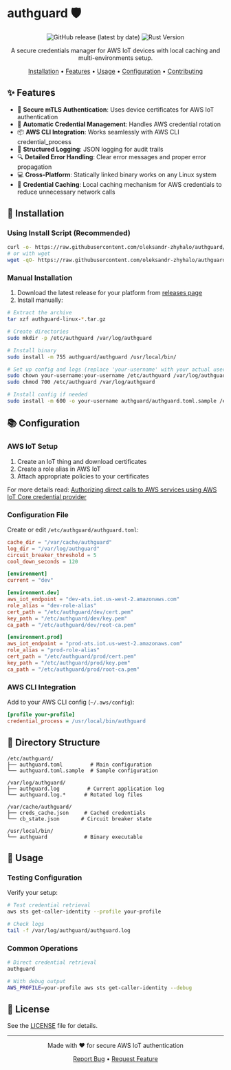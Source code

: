 # authguard 🛡️

<div align="center">

![GitHub release (latest by date)](https://img.shields.io/github/v/release/oleksandr-zhyhalo/authguard)
![Rust Version](https://img.shields.io/badge/rust-1.70%2B-blue.svg)

A secure credentials manager for AWS IoT devices with local caching and multi-environments setup.

[Installation](#Installation) •
[Features](#features) •
[Usage](#usage) •
[Configuration](#configuration) •
[Contributing](#contributing)

</div>

## ✨ Features

- 🔐 **Secure mTLS Authentication**: Uses device certificates for AWS IoT authentication
- 🔄 **Automatic Credential Management**: Handles AWS credential rotation
- 📦 **AWS CLI Integration**: Works seamlessly with AWS CLI credential_process
- 📝 **Structured Logging**: JSON logging for audit trails
- 🔍 **Detailed Error Handling**: Clear error messages and proper error propagation
- 💻 **Cross-Platform**: Statically linked binary works on any Linux system
- 💾 **Credential Caching**: Local caching mechanism for AWS credentials to reduce unnecessary network calls

## 🚀 Installation

### Using Install Script (Recommended)

```bash
curl -o- https://raw.githubusercontent.com/oleksandr-zhyhalo/authguard/main/install.sh | sudo bash
# or with wget
wget -qO- https://raw.githubusercontent.com/oleksandr-zhyhalo/authguard/main/install.sh | sudo bash
```

### Manual Installation

1. Download the latest release for your platform from [releases page](https://github.com/oleksandr-zhyhalo/authguard/releases)
2. Install manually:
```bash
# Extract the archive
tar xzf authguard-linux-*.tar.gz

# Create directories
sudo mkdir -p /etc/authguard /var/log/authguard

# Install binary
sudo install -m 755 authguard/authguard /usr/local/bin/

# Set up config and logs (replace 'your-username' with your actual username)
sudo chown your-username:your-username /etc/authguard /var/log/authguard
sudo chmod 700 /etc/authguard /var/log/authguard

# Install config if needed
sudo install -m 600 -o your-username authguard/authguard.toml.sample /etc/authguard/authguard.conf
```

## 📚 Configuration

### AWS IoT Setup

1. Create an IoT thing and download certificates
2. Create a role alias in AWS IoT
3. Attach appropriate policies to your certificates

For more details read:
[Authorizing direct calls to AWS services using AWS IoT Core credential provider
   ](https://docs.aws.amazon.com/iot/latest/developerguide/authorizing-direct-aws.html)

### Configuration File

Create or edit `/etc/authguard/authguard.toml`:
```toml
cache_dir = "/var/cache/authguard"
log_dir = "/var/log/authguard"
circuit_breaker_threshold = 5
cool_down_seconds = 120

[environment]
current = "dev"

[environment.dev]
aws_iot_endpoint = "dev-ats.iot.us-west-2.amazonaws.com"
role_alias = "dev-role-alias"
cert_path = "/etc/authguard/dev/cert.pem"
key_path = "/etc/authguard/dev/key.pem"
ca_path = "/etc/authguard/dev/root-ca.pem"

[environment.prod]
aws_iot_endpoint = "prod-ats.iot.us-west-2.amazonaws.com"
role_alias = "prod-role-alias"
cert_path = "/etc/authguard/prod/cert.pem"
key_path = "/etc/authguard/prod/key.pem"
ca_path = "/etc/authguard/prod/root-ca.pem"
```

### AWS CLI Integration

Add to your AWS CLI config (`~/.aws/config`):
```ini
[profile your-profile]
credential_process = /usr/local/bin/authguard
```

## 📂 Directory Structure

```
/etc/authguard/
├── authguard.toml         # Main configuration
└── authguard.toml.sample  # Sample configuration

/var/log/authguard/
├── authguard.log         # Current application log
└── authguard.log.*      # Rotated log files

/var/cache/authguard/
├── creds_cache.json     # Cached credentials
└── cb_state.json       # Circuit breaker state

/usr/local/bin/
└── authguard            # Binary executable
```

## 🔨 Usage

### Testing Configuration

Verify your setup:
```bash
# Test credential retrieval
aws sts get-caller-identity --profile your-profile

# Check logs
tail -f /var/log/authguard/authguard.log
```

### Common Operations

```bash
# Direct credential retrieval
authguard

# With debug output
AWS_PROFILE=your-profile aws sts get-caller-identity --debug
```

## 📄 License

See the [LICENSE](LICENSE) file for details.

---

<div align="center">
Made with ❤️ for secure AWS IoT authentication

[Report Bug](https://github.com/oleksandr-zhyhalo/authguard/issues) • [Request Feature](https://github.com/oleksandr-zhyhalo/authguard/issues)
</div>
